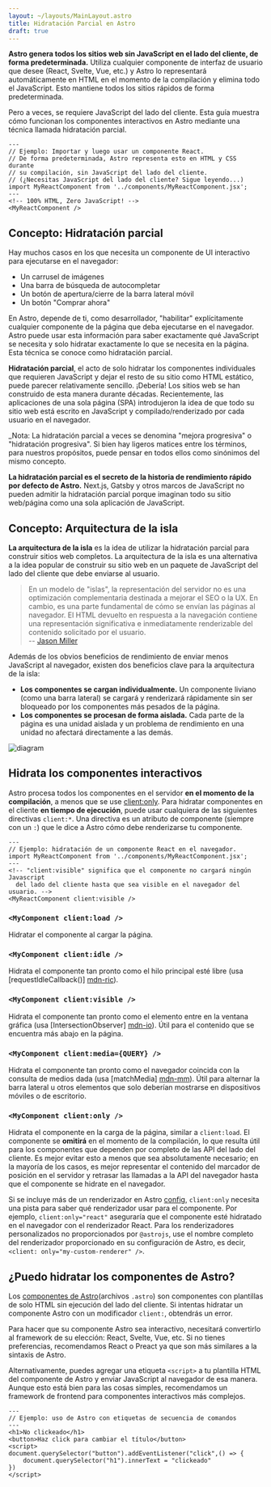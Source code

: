 ```yaml
---
layout: ~/layouts/MainLayout.astro
title: Hidratación Parcial en Astro
draft: true
---
```


**Astro genera todos los sitios web sin JavaScript en el lado del cliente, de forma predeterminada.** Utiliza cualquier componente de interfaz de usuario que desee (React, Svelte, Vue, etc.) y Astro lo representará automáticamente en HTML en el momento de la compilación y elimina todo el JavaScript. Esto mantiene todos los sitios rápidos de forma predeterminada.

Pero a veces, se requiere JavaScript del lado del cliente. Esta guía muestra cómo funcionan los componentes interactivos en Astro mediante una técnica llamada hidratación parcial.

```astro
---
// Ejemplo: Importar y luego usar un componente React.
// De forma predeterminada, Astro representa esto en HTML y CSS durante
// su compilación, sin JavaScript del lado del cliente.
// (¿Necesitas JavaScript del lado del cliente? Sigue leyendo...)
import MyReactComponent from '../components/MyReactComponent.jsx';
---
<!-- 100% HTML, Zero JavaScript! -->
<MyReactComponent />
```

## Concepto: Hidratación parcial

Hay muchos casos en los que necesita un componente de UI interactivo para ejecutarse en el navegador:

- Un carrusel de imágenes
- Una barra de búsqueda de autocompletar
- Un botón de apertura/cierre de la barra lateral móvil
- Un botón "Comprar ahora"

En Astro, depende de ti, como desarrollador, "habilitar" explícitamente cualquier componente de la página que deba ejecutarse en el navegador. Astro puede usar esta información para saber exactamente qué JavaScript se necesita y solo hidratar exactamente lo que se necesita en la página. Esta técnica se conoce como hidratación parcial.

**Hidratación parcial**, el acto de solo hidratar los componentes individuales que requieren JavaScript y dejar el resto de su sitio como HTML estático, puede parecer relativamente sencillo. ¡Debería! Los sitios web se han construido de esta manera durante décadas. Recientemente, las aplicaciones de una sola página (SPA) introdujeron la idea de que todo su sitio web está escrito en JavaScript y compilado/renderizado por cada usuario en el navegador.

\_Nota: La hidratación parcial a veces se denomina "mejora progresiva" o "hidratación progresiva". Si bien hay ligeros matices entre los términos, para nuestros propósitos, puede pensar en todos ellos como sinónimos del mismo concepto.

**La hidratación parcial es el secreto de la historia de rendimiento rápido por defecto de Astro.** Next.js, Gatsby y otros marcos de JavaScript no pueden admitir la hidratación parcial porque imaginan todo su sitio web/página como una sola aplicación de JavaScript.

## Concepto: Arquitectura de la isla

**La arquitectura de la isla** es la idea de utilizar la hidratación parcial para construir sitios web completos. La arquitectura de la isla es una alternativa a la idea popular de construir su sitio web en un paquete de JavaScript del lado del cliente que debe enviarse al usuario.

> En un modelo de "islas", la representación del servidor no es una optimización complementaria destinada a mejorar el SEO o la UX. En cambio, es una parte fundamental de cómo se envían las páginas al navegador. El HTML devuelto en respuesta a la navegación contiene una representación significativa e inmediatamente renderizable del contenido solicitado por el usuario.
> <br/> -- [Jason Miller](https://jasonformat.com/islands-architecture/)

Además de los obvios beneficios de rendimiento de enviar menos JavaScript al navegador, existen dos beneficios clave para la arquitectura de la isla:

- **Los componentes se cargan individualmente.** Un componente liviano (como una barra lateral) se cargará y renderizará rápidamente sin ser bloqueado por los componentes más pesados ​​de la página.
- **Los componentes se procesan de forma aislada.** Cada parte de la página es una unidad aislada y un problema de rendimiento en una unidad no afectará directamente a las demás.

![diagram](https://res.cloudinary.com/wedding-website/image/upload/v1596766231/islands-architecture-1.png)

## Hidrata los componentes interactivos

Astro procesa todos los componentes en el servidor **en el momento de la compilación**, a menos que se use [client:only](#mycomponent-clientonly-). Para hidratar componentes en el cliente **en tiempo de ejecución**, puede usar cualquiera de las siguientes directivas `client:*`. Una directiva es un atributo de componente (siempre con un `:`) que le dice a Astro cómo debe renderizarse tu componente.

```astro
---
// Ejemplo: hidratación de un componente React en el navegador.
import MyReactComponent from '../components/MyReactComponent.jsx';
---
<!-- "client:visible" significa que el componente no cargará ningún Javascript
  del lado del cliente hasta que sea visible en el navegador del usuario. -->
<MyReactComponent client:visible />
```

### `<MyComponent client:load />`

Hidratar el componente al cargar la página.

### `<MyComponent client:idle />`

Hidrata el componente tan pronto como el hilo principal esté libre (usa [requestIdleCallback()] [mdn-ric]).

### `<MyComponent client:visible />`

Hidrata el componente tan pronto como el elemento entre en la ventana gráfica (usa [IntersectionObserver] [mdn-io]). Útil para el contenido que se encuentra más abajo en la página.

### `<MyComponent client:media={QUERY} />`

Hidrata el componente tan pronto como el navegador coincida con la consulta de medios dada (usa [matchMedia] [mdn-mm]). Útil para alternar la barra lateral u otros elementos que solo deberían mostrarse en dispositivos móviles o de escritorio.

### `<MyComponent client:only />`

Hidrata el componente en la carga de la página, similar a `client:load`. El componente se **omitirá** en el momento de la compilación, lo que resulta útil para los componentes que dependen por completo de las API del lado del cliente. Es mejor evitar esto a menos que sea absolutamente necesario; en la mayoría de los casos, es mejor representar el contenido del marcador de posición en el servidor y retrasar las llamadas a la API del navegador hasta que el componente se hidrate en el navegador.

Si se incluye más de un renderizador en Astro [config](/es/reference/configuration-reference), `client:only` necesita una pista para saber qué renderizador usar para el componente. Por ejemplo, `client:only="react"` aseguraría que el componente esté hidratado en el navegador con el renderizador React. Para los renderizadores personalizados no proporcionados por `@astrojs`, use el nombre completo del renderizador proporcionado en su configuración de Astro, es decir,`<client: only="my-custom-renderer" />`.

## ¿Puedo hidratar los componentes de Astro?

Los [componentes de Astro](/es/core-concepts/astro-components)(archivos `.astro`) son componentes con plantillas de solo HTML sin ejecución del lado del cliente. Si intentas hidratar un componente Astro con un modificador `client:`, obtendrás un error.

Para hacer que su componente Astro sea interactivo, necesitará convertirlo al framework de su elección: React, Svelte, Vue, etc. Si no tienes preferencias, recomendamos React o Preact ya que son más similares a la sintaxis de Astro.

Alternativamente, puedes agregar una etiqueta `<script>` a tu plantilla HTML del componente de Astro y enviar JavaScript al navegador de esa manera. Aunque esto está bien para las cosas simples, recomendamos un framework de frontend para componentes interactivos más complejos.

```astro
---
// Ejemplo: uso de Astro con etiquetas de secuencia de comandos
---
<h1>No clickeado</h1>
<button>Haz click para cambiar el título</button>
<script>
document.querySelector("button").addEventListener("click",() => {
    document.querySelector("h1").innerText = "clickeado"
})
</script>
```

[mdn-io]: https://developer.mozilla.org/en-US/docs/Web/API/Intersection_Observer_API
[mdn-ric]: https://developer.mozilla.org/en-US/docs/Web/API/Window/requestIdleCallback
[mdn-mm]: https://developer.mozilla.org/en-US/docs/Web/API/Window/matchMedia
